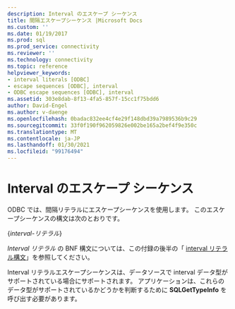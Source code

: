 ```yaml
---
description: Interval のエスケープ シーケンス
title: 間隔エスケープシーケンス |Microsoft Docs
ms.custom: ''
ms.date: 01/19/2017
ms.prod: sql
ms.prod_service: connectivity
ms.reviewer: ''
ms.technology: connectivity
ms.topic: reference
helpviewer_keywords:
- interval literals [ODBC]
- escape sequences [ODBC], interval
- ODBC escape sequences [ODBC], interval
ms.assetid: 303e8dab-8f13-4fa5-857f-15cc1f75bdd6
author: David-Engel
ms.author: v-daenge
ms.openlocfilehash: 0badac832ee4cf4e29f148dbd39a7989536b9c29
ms.sourcegitcommit: 33f0f190f962059826e002be165a2bef4f9e350c
ms.translationtype: MT
ms.contentlocale: ja-JP
ms.lasthandoff: 01/30/2021
ms.locfileid: "99176494"
---
```

# <a name="interval-escape-sequences"></a>Interval のエスケープ シーケンス
ODBC では、間隔リテラルにエスケープシーケンスを使用します。 このエスケープシーケンスの構文は次のとおりです。  
  
 {*interval-リテラル*}  
  
 *Interval リテラル* の BNF 構文については、この付録の後半の「 [interval リテラル構文](../../../odbc/reference/appendixes/interval-literal-syntax.md)」を参照してください。  
  
 Interval リテラルエスケープシーケンスは、データソースで interval データ型がサポートされている場合にサポートされます。 アプリケーションは、これらのデータ型がサポートされているかどうかを判断するために **SQLGetTypeInfo** を呼び出す必要があります。
